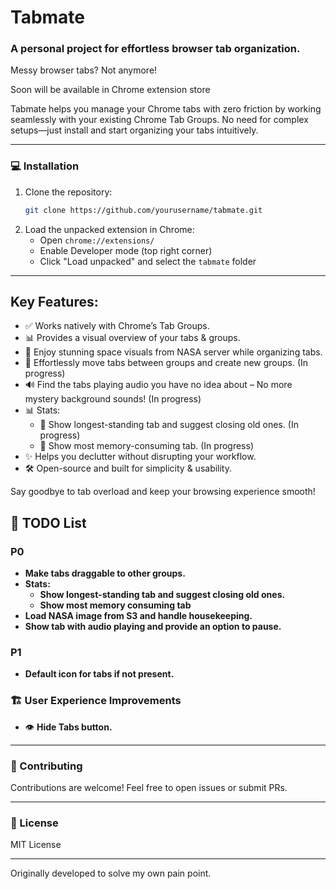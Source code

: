 # Tabmate

### A personal project for effortless browser tab organization.

Messy browser tabs? Not anymore!

Soon will be available in Chrome extension store

Tabmate helps you manage your Chrome tabs with zero friction by working seamlessly with your existing Chrome Tab Groups. No need for complex setups—just install and start organizing your tabs intuitively.

---

### 💻 Installation
1. Clone the repository:
   ```bash
   git clone https://github.com/yourusername/tabmate.git
   ```
2. Load the unpacked extension in Chrome:
   - Open `chrome://extensions/`
   - Enable Developer mode (top right corner)
   - Click "Load unpacked" and select the `tabmate` folder

---

## Key Features:

- ✅ Works natively with Chrome’s Tab Groups.
- 📊 Provides a visual overview of your tabs & groups.
- 🌌 Enjoy stunning space visuals from NASA server while organizing tabs.
- 🔄 Effortlessly move tabs between groups and create new groups. (In progress)
- 🔊 Find the tabs playing audio you have no idea about – No more mystery background sounds!  (In progress)
- 📊 Stats:
    - 📅 Show longest-standing tab and suggest closing old ones. (In progress)
    - 💾 Show most memory-consuming tab. (In progress)
- ✨ Helps you declutter without disrupting your workflow.
- 🛠️ Open-source and built for simplicity & usability.

Say goodbye to tab overload and keep your browsing experience smooth!

## 📌 TODO List

### P0
- **Make tabs draggable to other groups.**
- **Stats:**
  - **Show longest-standing tab and suggest closing old ones.**
  - **Show most memory consuming tab**
- **Load NASA image from S3 and handle housekeeping.**
- **Show tab with audio playing and provide an option to pause.**

### P1
- **Default icon for tabs if not present.**

### 🏗 User Experience Improvements
- 👁 **Hide Tabs button.**

---

### 🌟 Contributing
Contributions are welcome! Feel free to open issues or submit PRs.

---

### 📜 License
MIT License

---

Originally developed to solve my own pain point.